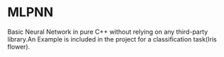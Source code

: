 # MLPNN
Basic Neural Network in pure C++ without relying on any third-party library.An Example is included in the project for a classification task(Iris flower).
